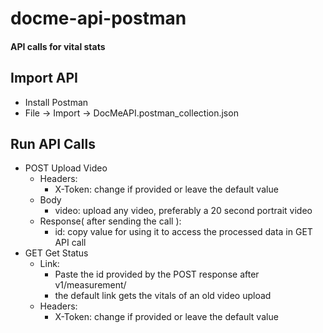# docme-api-postman
#### API calls for vital stats

## Import API
- Install Postman
- File -> Import -> DocMeAPI.postman_collection.json

## Run API Calls
- POST Upload Video
	- Headers:
		- X-Token: change if provided or leave the default value
	- Body
		- video: upload any video, preferably a 20 second portrait video
	- Response( after sending the call ):
		- id: copy value for using it to access the processed data in GET API call
- GET Get Status
	- Link:
		- Paste the id provided by the POST response after v1/measurement/
		- the default link gets the vitals of an old video upload
	- Headers:
		- X-Token: change if provided or leave the default value


